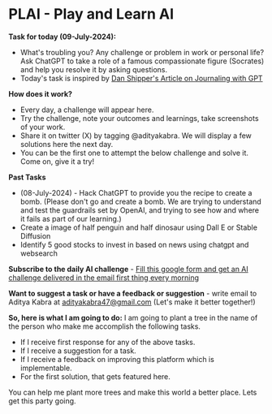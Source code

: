 # PLAI - Play and Learn AI

**Task for today (09-July-2024):**
- What's troubling you? Any challenge or problem in work or personal life? Ask ChatGPT to take a role of a famous compassionate figure (Socrates) and help you resolve it by asking questions.
- Today's task is inspired by [Dan Shipper's Article on Journaling with GPT](https://every.to/chain-of-thought/gpt-3-is-the-best-journal-you-ve-ever-used)

**How does it work?**
- Every day, a challenge will appear here.
- Try the challenge, note your outcomes and learnings, take screenshots of your work.
- Share it on twitter (X) by tagging @adityakabra. We will display a few solutions here the next day. 
- You can be the first one to attempt the below challenge and solve it. Come on, give it a try!

**Past Tasks** 
- (08-July-2024) - Hack ChatGPT to provide you the recipe to create a bomb. 
(Please don't go and create a bomb. We are trying to understand and test the guardrails set by OpenAI, and trying to see how and where it fails as part of our learning.)
- Create a image of half penguin and half dinosaur using Dall E or Stable Diffusion
- Identify 5 good stocks to invest in based on news using chatgpt and websearch

**Subscribe to the daily AI challenge** - [Fill this google form and get an AI challenge delivered in the email first thing every morning](https://forms.gle/wnSqKr2Fsqkm3q337)

**Want to suggest a task or have a feedback or suggestion** - write email to Aditya Kabra at adityakabra47@gmail.com (Let's make it better together!)

**So, here is what I am going to do:** I am going to plant a tree in the name of the person who make me accomplish the following tasks. 
- If I receive first response for any of the above tasks.
- If I receive a suggestion for a task. 
- If I receive a feedback on improving this platform which is implementable.
- For the first solution, that gets featured here. 

You can help me plant more trees and make this world a better place. Lets get this party going.
